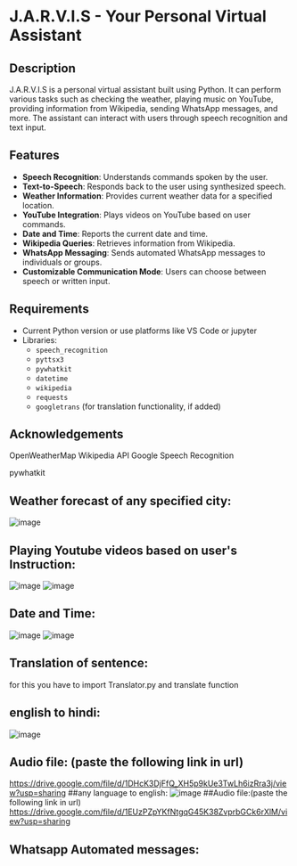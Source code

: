 # J.A.R.V.I.S - Your Personal Virtual Assistant

## Description
J.A.R.V.I.S is a personal virtual assistant built using Python. It can perform various tasks such as checking the weather, playing music on YouTube, providing information from Wikipedia, sending WhatsApp messages, and more. The assistant can interact with users through speech recognition and text input.

## Features
- **Speech Recognition**: Understands commands spoken by the user.
- **Text-to-Speech**: Responds back to the user using synthesized speech.
- **Weather Information**: Provides current weather data for a specified location.
- **YouTube Integration**: Plays videos on YouTube based on user commands.
- **Date and Time**: Reports the current date and time.
- **Wikipedia Queries**: Retrieves information from Wikipedia.
- **WhatsApp Messaging**: Sends automated WhatsApp messages to individuals or groups.
- **Customizable Communication Mode**: Users can choose between speech or written input.

## Requirements
-  Current Python version or use  platforms like VS Code or jupyter
- Libraries:
  - `speech_recognition`
  - `pyttsx3`
  - `pywhatkit`
  - `datetime`
  - `wikipedia`
  - `requests`
  - `googletrans` (for translation functionality, if added)
## Acknowledgements
OpenWeatherMap
Wikipedia API
Google Speech Recognition

pywhatkit
## Weather forecast of any specified city:
![image](https://github.com/user-attachments/assets/989f5d87-6b71-4e77-940e-ea06b293881d)
## Playing Youtube videos based on user's Instruction:
![image](https://github.com/user-attachments/assets/a61088ed-dc8e-44b4-aa46-197a6e44c127)
![image](https://github.com/user-attachments/assets/0f82a722-56a0-4e2d-b513-37456a271f51)
## Date and Time:
 ![image](https://github.com/user-attachments/assets/f76b1af8-5ab1-468b-9951-a6ee179e5a96)
 ![image](https://github.com/user-attachments/assets/2de8e59a-e609-4341-9c3e-563b98c6b34c)
## Translation of sentence:
   for this you  have to import Translator.py and translate function
   ## english to hindi:
   ![image](https://github.com/user-attachments/assets/c8382fd6-cbcb-41ee-a178-593ab0d9e69f)
  ## Audio file: (paste the following link in url) 
   https://drive.google.com/file/d/1DHcK3DjFfQ_XH5p9kUe3TwLh6izRra3j/view?usp=sharing 
   ##any language to english:
   ![image](https://github.com/user-attachments/assets/1848e6fe-704c-41e2-8bbe-cde67794316b)
  ##Audio file:(paste the following link in url)
   https://drive.google.com/file/d/1EUzPZpYKfNtgqG45K38ZvprbGCk6rXlM/view?usp=sharing
 ## Whatsapp Automated messages:
    

   

   

   

   










